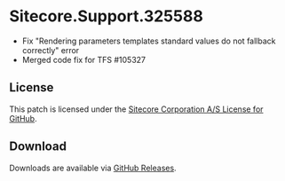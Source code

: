 # Sitecore.Support.325588
- Fix &quot;Rendering parameters templates standard values do not fallback correctly&quot; error
- Merged code fix for TFS #105327

## License  
This patch is licensed under the [Sitecore Corporation A/S License for GitHub](https://github.com/sitecoresupport/Sitecore.Support.325588/blob/master/LICENSE).  

## Download  
Downloads are available via [GitHub Releases](https://github.com/sitecoresupport/Sitecore.Support.325588/releases).  
